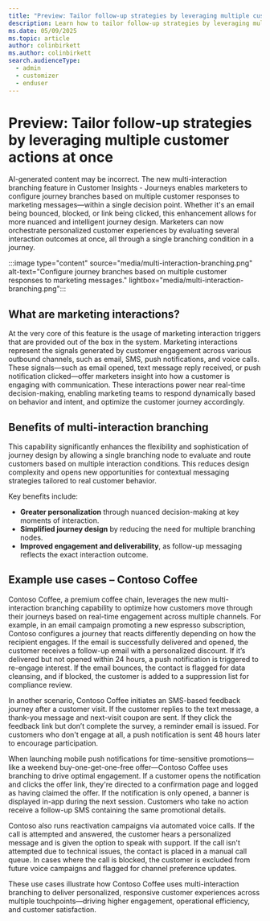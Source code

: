 ```yaml
---
title: "Preview: Tailor follow-up strategies by leveraging multiple customer actions at once"
description: Learn how to tailor follow-up strategies by leveraging multiple customer actions in Dynamics 365 Customer Insights - Journeys.
ms.date: 05/09/2025
ms.topic: article
author: colinbirkett
ms.author: colinbirkett
search.audienceType: 
  - admin
  - customizer
  - enduser
---
```


# Preview: Tailor follow-up strategies by leveraging multiple customer actions at once

AI-generated content may be incorrect. The new multi-interaction branching feature in Customer Insights - Journeys enables marketers to configure journey branches based on multiple customer responses to marketing messages—within a single decision point. Whether it's an email being bounced, blocked, or link being clicked, this enhancement allows for more nuanced and intelligent journey design. Marketers can now orchestrate personalized customer experiences by evaluating several interaction outcomes at once, all through a single branching condition in a journey.

:::image type="content" source="media/multi-interaction-branching.png" alt-text="Configure journey branches based on multiple customer responses to marketing messages." lightbox="media/multi-interaction-branching.png":::

## What are marketing interactions? 

At the very core of this feature is the usage of marketing interaction triggers that are provided out of the box in the system. Marketing interactions represent the signals generated by customer engagement across various outbound channels, such as email, SMS, push notifications, and voice calls. These signals—such as email opened, text message reply received, or push notification clicked—offer marketers insight into how a customer is engaging with communication. These interactions power near real-time decision-making, enabling marketing teams to respond dynamically based on behavior and intent, and optimize the customer journey accordingly. 

## Benefits of multi-interaction branching 

This capability significantly enhances the flexibility and sophistication of journey design by allowing a single branching node to evaluate and route customers based on multiple interaction conditions. This reduces design complexity and opens new opportunities for contextual messaging strategies tailored to real customer behavior. 

Key benefits include: 

* **Greater personalization** through nuanced decision-making at key moments of interaction. 
* **Simplified journey design** by reducing the need for multiple branching nodes. 
* **Improved engagement and deliverability**, as follow-up messaging reflects the exact interaction outcome. 

## Example use cases – Contoso Coffee 

Contoso Coffee, a premium coffee chain, leverages the new multi-interaction branching capability to optimize how customers move through their journeys based on real-time engagement across multiple channels. For example, in an email campaign promoting a new espresso subscription, Contoso configures a journey that reacts differently depending on how the recipient engages. If the email is successfully delivered and opened, the customer receives a follow-up email with a personalized discount. If it’s delivered but not opened within 24 hours, a push notification is triggered to re-engage interest. If the email bounces, the contact is flagged for data cleansing, and if blocked, the customer is added to a suppression list for compliance review. 

In another scenario, Contoso Coffee initiates an SMS-based feedback journey after a customer visit. If the customer replies to the text message, a thank-you message and next-visit coupon are sent. If they click the feedback link but don’t complete the survey, a reminder email is issued. For customers who don't engage at all, a push notification is sent 48 hours later to encourage participation. 

When launching mobile push notifications for time-sensitive promotions—like a weekend buy-one-get-one-free offer—Contoso Coffee uses branching to drive optimal engagement. If a customer opens the notification and clicks the offer link, they're directed to a confirmation page and logged as having claimed the offer. If the notification is only opened, a banner is displayed in-app during the next session. Customers who take no action receive a follow-up SMS containing the same promotional details. 

Contoso also runs reactivation campaigns via automated voice calls. If the call is attempted and answered, the customer hears a personalized message and is given the option to speak with support. If the call isn't attempted due to technical issues, the contact is placed in a manual call queue. In cases where the call is blocked, the customer is excluded from future voice campaigns and flagged for channel preference updates. 

These use cases illustrate how Contoso Coffee uses multi-interaction branching to deliver personalized, responsive customer experiences across multiple touchpoints—driving higher engagement, operational efficiency, and customer satisfaction. 
